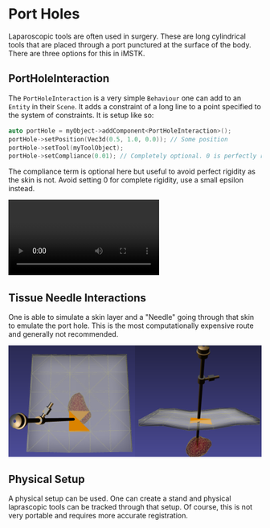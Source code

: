 # Port Holes

Laparoscopic tools are often used in surgery. These are long cylindrical tools that are placed through a port punctured at the surface of the body. There are three options for this in iMSTK.

## PortHoleInteraction

The `PortHoleInteraction` is a very simple `Behaviour` one can add to an `Entity` in their `Scene`. It adds a constraint of a long line to a point specified to the system of constraints. It is setup like so:

```cpp
auto portHole = myObject->addComponent<PortHoleInteraction>();
portHole->setPosition(Vec3d(0.5, 1.0, 0.0)); // Some position
portHole->setTool(myToolObject);
portHole->setCompliance(0.01); // Completely optional. 0 is perfectly rigid
```

The compliance term is optional here but useful to avoid perfect rigidity as the skin is not. Avoid setting 0 for complete rigidity, use a small epsilon instead.

![type:video](./../media/lapToolControl.mp4)

## Tissue Needle Interactions

One is able to simulate a skin layer and a "Needle" going through that skin to emulate the port hole. This is the most computationally expensive route and generally not recommended.

<p align="center">
  <img src="../media/needles.png" alt="needles"/>
</p>

## Physical Setup

A physical setup can be used. One can create a stand and physical laprascopic tools can be tracked through that setup. Of course, this is not very portable and requires more accurate registration.